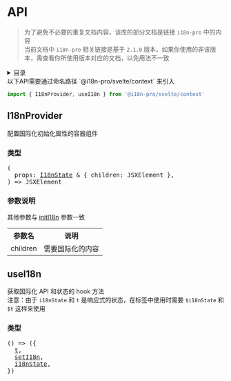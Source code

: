 
# API

>为了避免不必要的重复文档内容，该库的部分文档是链接 `i18n-pro` 中的内容<br />当前文档中 `i18n-pro` 相关链接是基于 `2.1.0` 版本，如果你使用的非该版本，需查看你所使用版本对应的文档，以免用法不一致
<details >
  <summary>目录</summary>

  &emsp;&emsp;[I18nProvider](#i18nprovider)<br/>
  &emsp;&emsp;&emsp;&emsp;[类型](#i18nprovider-类型)<br/>
  &emsp;&emsp;&emsp;&emsp;[参数说明](#i18nprovider-参数说明)<br/>
  &emsp;&emsp;[useI18n](#usei18n)<br/>
  &emsp;&emsp;&emsp;&emsp;[类型](#usei18n-类型)<br/>

</details>
以下API需要通过命名路径 `@i18n-pro/svelte/context` 来引入

```js
import { I18nProvider, useI18n } from '@i18n-pro/svelte/context'
```


## I18nProvider
配置国际化初始化属性的容器组件
<h3 id="i18nprovider-类型">类型</h3>
<pre>
(
  props: <a href="https://github.com/i18n-pro/core/blob/v2.1.0/docs/dist/API_zh-CN.md#i18nstate">I18nState</a> & { children: JSXElement },
) => JSXElement
</pre>

<h3 id="i18nprovider-参数说明">参数说明</h3>
其他参数与 <a href="https://github.com/i18n-pro/core/blob/v2.1.0/docs/dist/API_zh-CN.md#initi18n">initI18n</a> 参数一致<table>
  <tr>
    <th>参数名</th>
    <th>说明</th>
  </tr>
  <tr>
    <tr>
      <td>children</td>
      <td>需要国际化的内容</td>
    </tr>
  </tr>
</table>

## useI18n
获取国际化 API 和状态的 hook 方法<br />注意：由于 `i18nState` 和 `t` 是响应式的状态，在标签中使用时需要 `$i18nState` 和 `$t` 这样来使用
<h3 id="usei18n-类型">类型</h3>
<pre>
() => ({
  <a href="https://github.com/i18n-pro/core/blob/v2.1.0/docs/dist/API_zh-CN.md#t">t</a>,
  <a href="https://github.com/i18n-pro/core/blob/v2.1.0/docs/dist/API_zh-CN.md#seti18n">setI18n</a>,
  <a href="https://github.com/i18n-pro/core/blob/v2.1.0/docs/dist/API_zh-CN.md#i18nstate">i18nState</a>,
})
</pre>

